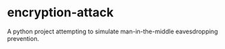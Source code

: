 # encryption-attack
A python project attempting to simulate man-in-the-middle eavesdropping prevention.
